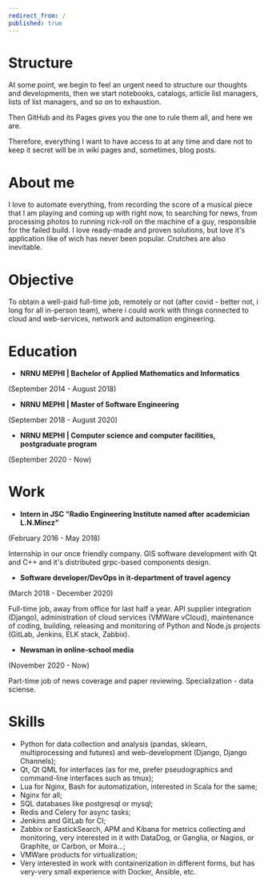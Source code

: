 ```yaml
---
redirect_from: /
published: true
---
```

# Structure
At some point, we begin to feel an urgent need to structure our thoughts and developments, then we start notebooks, catalogs, article list managers, lists of list managers, and so on to exhaustion.

Then GitHub and its Pages gives you the one to rule them all, and here we are.

Therefore, everything I want to have access to at any time and dare not to keep it secret will be in wiki pages and, sometimes, blog posts.

# About me
I love to automate everything, from recording the score of a musical piece that I am playing and coming up with right now, to searching for news, from processing photos to running rick-roll on the machine of a guy, responsible for the failed build. I love ready-made and proven solutions, but love it's application like of wich has never been popular. Crutches are also inevitable.

# Objective
To obtain a well-paid full-time job, remotely or not (after covid - better not, i long for all in-person team), where i could work with things connected to cloud and web-services, network and automation engineering.

# Education
- **NRNU MEPHI | Bachelor of Applied Mathematics and Informatics**

(September 2014 - August 2018)

- **NRNU MEPHI | Master of Software Engineering**

(September 2018 - August 2020)

- **NRNU MEPHI | Computer science and computer facilities, postgraduate program**

(September 2020 - Now)

# Work
- **Intern in JSC "Radio Engineering Institute named after academician L.N.Mincz"**

(February 2016 - May 2018)

Internship in our once friendly company. GIS software development with Qt and C++ and it's distributed grpc-based components design.

- **Software developer/DevOps in it-department of travel agency**

(March 2018 - December 2020)

Full-time job, away from office for last half a year. API supplier integration (Django), administration of cloud services (VMWare vCloud), maintenance of coding, building, releasing and monitoring of Python and Node.js projects (GitLab, Jenkins, ELK stack, Zabbix).

- **Newsman in online-school media**

(November 2020 - Now)

Part-time job of news coverage and paper reviewing. Specialization - data sciense.

# Skills
- Python for data collection and analysis (pandas, sklearn, multiprocessing and futures) and web-development (Django, Django Channels);
- Qt, Qt QML for interfaces (as for me, prefer pseudographics and command-line interfaces such as tmux);
- Lua for Nginx, Bash for automatization, interested in Scala for the same;
- Nginx for all;
- SQL databases like postgresql or mysql;
- Redis and Celery for async tasks;
- Jenkins and GitLab for CI;
- Zabbix or EastickSearch, APM and Kibana for metrics collecting and monitoring, very interested in it with DataDog, or Ganglia, or Nagios, or Graphite, or Carbon, or Moira...;
- VMWare products for virtualization;
- Very interested in work with containerization in different forms, but has very-very small experience with Docker, Ansible, etc.
